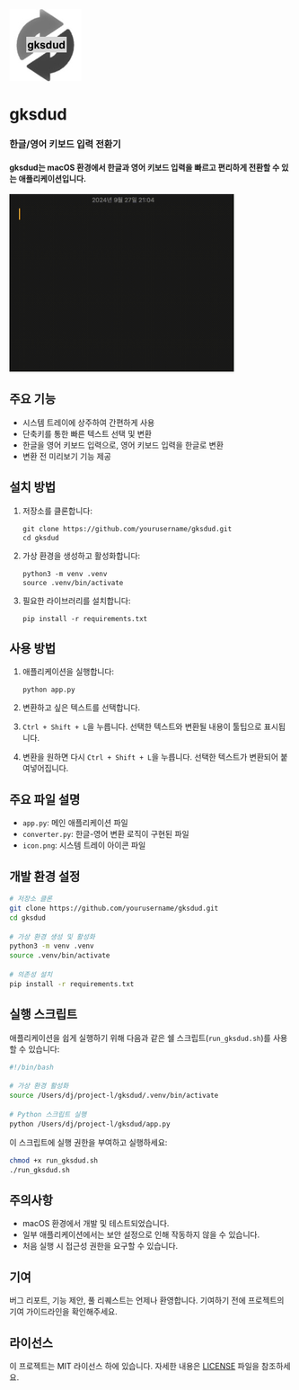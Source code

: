 <img src="assets/icon.png" alt="simbol">

# gksdud 
### 한글/영어 키보드 입력 전환기

#### gksdud는 macOS 환경에서 한글과 영어 키보드 입력을 빠르고 편리하게 전환할 수 있는 애플리케이션입니다.
<img src="assets/test.gif" alt="Testing" width="400">

## 주요 기능

- 시스템 트레이에 상주하여 간편하게 사용
- 단축키를 통한 빠른 텍스트 선택 및 변환
- 한글을 영어 키보드 입력으로, 영어 키보드 입력을 한글로 변환
- 변환 전 미리보기 기능 제공

## 설치 방법

1. 저장소를 클론합니다:
   ```
   git clone https://github.com/yourusername/gksdud.git
   cd gksdud
   ```

2. 가상 환경을 생성하고 활성화합니다:
   ```
   python3 -m venv .venv
   source .venv/bin/activate
   ```

3. 필요한 라이브러리를 설치합니다:
   ```
   pip install -r requirements.txt
   ```

## 사용 방법

1. 애플리케이션을 실행합니다:
   ```
   python app.py
   ```

2. 변환하고 싶은 텍스트를 선택합니다.

3. `Ctrl + Shift + L`을 누릅니다. 선택한 텍스트와 변환될 내용이 툴팁으로 표시됩니다.

4. 변환을 원하면 다시 `Ctrl + Shift + L`을 누릅니다. 선택한 텍스트가 변환되어 붙여넣어집니다.

## 주요 파일 설명

- `app.py`: 메인 애플리케이션 파일
- `converter.py`: 한글-영어 변환 로직이 구현된 파일
- `icon.png`: 시스템 트레이 아이콘 파일

## 개발 환경 설정

```bash
# 저장소 클론
git clone https://github.com/yourusername/gksdud.git
cd gksdud

# 가상 환경 생성 및 활성화
python3 -m venv .venv
source .venv/bin/activate

# 의존성 설치
pip install -r requirements.txt
```

## 실행 스크립트

애플리케이션을 쉽게 실행하기 위해 다음과 같은 쉘 스크립트(`run_gksdud.sh`)를 사용할 수 있습니다:

```bash
#!/bin/bash

# 가상 환경 활성화
source /Users/dj/project-l/gksdud/.venv/bin/activate

# Python 스크립트 실행
python /Users/dj/project-l/gksdud/app.py
```

이 스크립트에 실행 권한을 부여하고 실행하세요:

```bash
chmod +x run_gksdud.sh
./run_gksdud.sh
```

## 주의사항

- macOS 환경에서 개발 및 테스트되었습니다.
- 일부 애플리케이션에서는 보안 설정으로 인해 작동하지 않을 수 있습니다.
- 처음 실행 시 접근성 권한을 요구할 수 있습니다.

## 기여

버그 리포트, 기능 제안, 풀 리퀘스트는 언제나 환영합니다. 기여하기 전에 프로젝트의 기여 가이드라인을 확인해주세요.

## 라이선스

이 프로젝트는 MIT 라이선스 하에 있습니다. 자세한 내용은 [LICENSE](LICENSE) 파일을 참조하세요.